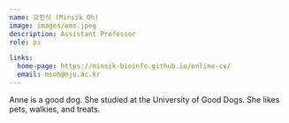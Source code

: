 ```yaml
---
name: 오민식 (Minsik Oh)
image: images/oms.jpeg
description: Assistant Professor
role: pi

links:
  home-page: https://minsik-bioinfo.github.io/online-cv/
  email: msoh@mju.ac.kr
---
```


Anne is a good dog.
She studied at the University of Good Dogs.
She likes pets, walkies, and treats.
